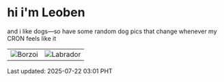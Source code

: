 # hi i'm Leoben

and i like dogs—so have some random dog pics that change whenever my CRON feels like it

|  |  |
|--------|----------|
| ![Borzoi](https://random-dog-vercel.vercel.app/api/random-borzoi?v=1753124466) | ![Labrador](https://random-dog-vercel.vercel.app/api/random-labrador?v=1753124466) |

Last updated: 2025-07-22 03:01 PHT
